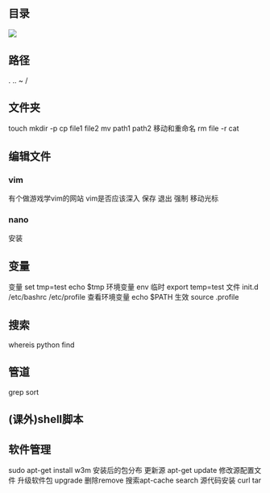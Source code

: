 ## 目录
![](3目录结构.png)
## 路径
.  ..  ~  /
## 文件夹
touch
mkdir  -p
cp file1 file2
mv path1 path2  移动和重命名
rm file
-r
cat

## 编辑文件
### vim
有个做游戏学vim的网站
vim是否应该深入
保存 退出 强制 移动光标
### nano
安装

## 变量
变量 set tmp=test   echo $tmp
环境变量 env
临时 export temp=test
文件 init.d /etc/bashrc  /etc/profile
查看环境变量 echo $PATH
生效 source .profile

## 搜索
whereis python
find

## 管道
grep
sort

## (课外)shell脚本

## 软件管理
sudo apt-get install w3m   安装后的包分布
更新源 apt-get update   修改源配置文件
升级软件包 upgrade    删除remove
搜索apt-cache search
源代码安装 curl tar





